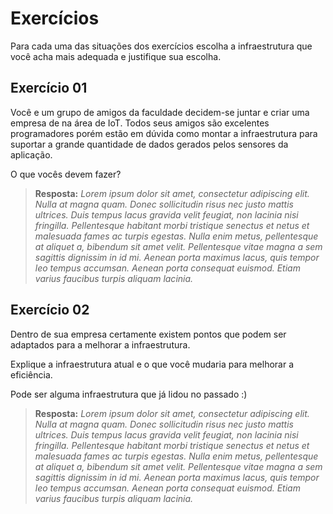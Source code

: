 # Exercícios

Para cada uma das situações dos exercícios escolha a infraestrutura que você acha mais adequada e justifique sua escolha.

## Exercício 01

Você e um grupo de amigos da faculdade decidem-se juntar e criar uma empresa de na área de IoT. Todos seus amigos são excelentes programadores porém estão em dúvida como montar a infraestrutura para suportar a grande quantidade de dados gerados pelos sensores da aplicação.

O que vocês devem fazer?
>**Resposta:** _Lorem ipsum dolor sit amet, consectetur adipiscing elit. Nulla at magna quam. Donec sollicitudin risus nec justo mattis ultrices. Duis tempus lacus gravida velit feugiat, non lacinia nisi fringilla. Pellentesque habitant morbi tristique senectus et netus et malesuada fames ac turpis egestas. Nulla enim metus, pellentesque at aliquet a, bibendum sit amet velit. Pellentesque vitae magna a sem sagittis dignissim in id mi. Aenean porta maximus lacus, quis tempor leo tempus accumsan. Aenean porta consequat euismod. Etiam varius faucibus turpis aliquam lacinia._



## Exercício 02

Dentro de sua empresa certamente existem pontos que podem ser adaptados para a melhorar a infraestrutura.

Explique a infraestrutura atual e o que você mudaria para melhorar a eficiência.

Pode ser alguma infraestrutura que já lidou no passado :)
>**Resposta:** _Lorem ipsum dolor sit amet, consectetur adipiscing elit. Nulla at magna quam. Donec sollicitudin risus nec justo mattis ultrices. Duis tempus lacus gravida velit feugiat, non lacinia nisi fringilla. Pellentesque habitant morbi tristique senectus et netus et malesuada fames ac turpis egestas. Nulla enim metus, pellentesque at aliquet a, bibendum sit amet velit. Pellentesque vitae magna a sem sagittis dignissim in id mi. Aenean porta maximus lacus, quis tempor leo tempus accumsan. Aenean porta consequat euismod. Etiam varius faucibus turpis aliquam lacinia._

